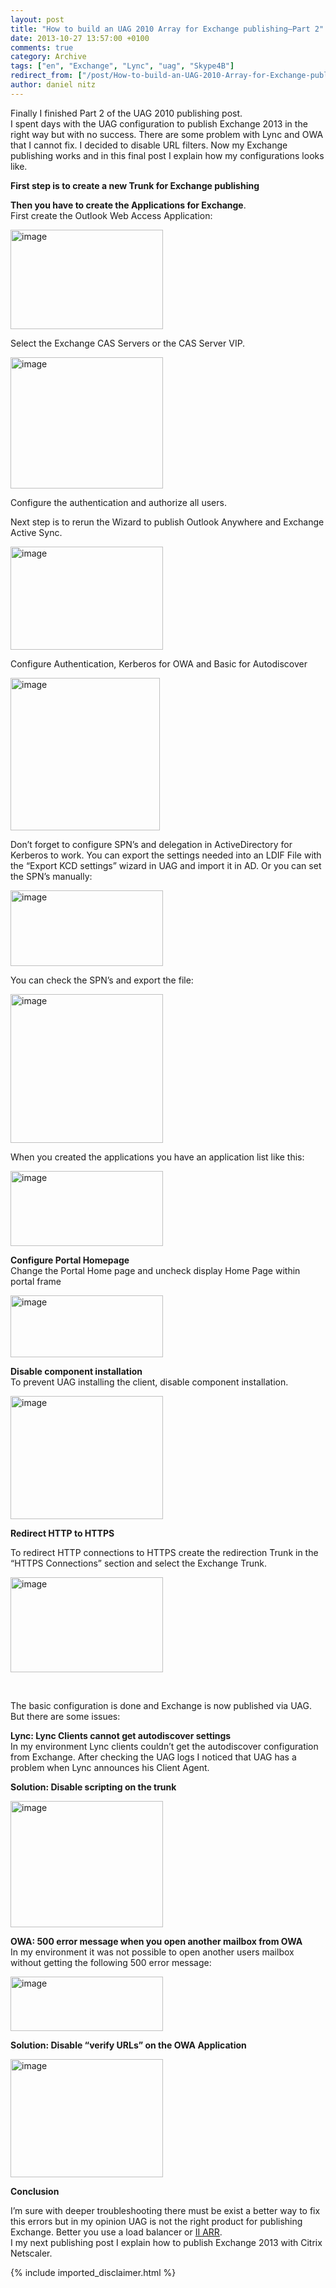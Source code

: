 ```yaml
---
layout: post
title: "How to build an UAG 2010 Array for Exchange publishing–Part 2"
date: 2013-10-27 13:57:00 +0100
comments: true
category: Archive
tags: ["en", "Exchange", "Lync", "uag", "Skype4B"]
redirect_from: ["/post/How-to-build-an-UAG-2010-Array-for-Exchange-publishing-Part-2", "/post/how-to-build-an-uag-2010-array-for-exchange-publishing-part-2"]
author: daniel nitz
---
```

<!-- more -->
<p>Finally I finished Part 2 of the UAG 2010 publishing post. <br />I spent days with the UAG configuration to publish Exchange 2013 in the right way but with no success. There are some problem with Lync and OWA that I cannot fix. I decided to disable URL filters. Now my Exchange publishing works and in this final post I explain how my configurations looks like.</p>
<p><strong>First step is to create a new Trunk for Exchange publishing</strong></p>
<p><strong>Then you have to create the Applications for Exchange</strong>. <br />First create the Outlook Web Access Application:</p>
<p><a href="/assets/archive/image_588.png"><img style="background-image: none; padding-top: 0px; padding-left: 0px; margin: 0px; display: inline; padding-right: 0px; border: 0px;" title="image" src="/assets/archive/image_thumb_586.png" alt="image" width="244" height="159" border="0" /></a></p>
<p>Select the Exchange CAS Servers or the CAS Server VIP.</p>
<p><a href="/assets/archive/image_589.png"><img style="background-image: none; padding-top: 0px; padding-left: 0px; margin: 0px; display: inline; padding-right: 0px; border: 0px;" title="image" src="/assets/archive/image_thumb_587.png" alt="image" width="244" height="210" border="0" /></a></p>
<p>Configure the authentication and authorize all users.</p>
<p>Next step is to rerun the Wizard to publish Outlook Anywhere and Exchange Active Sync.</p>
<p><a href="/assets/archive/image_590.png"><img style="background-image: none; padding-top: 0px; padding-left: 0px; margin: 0px; display: inline; padding-right: 0px; border: 0px;" title="image" src="/assets/archive/image_thumb_588.png" alt="image" width="244" height="165" border="0" /></a></p>
<p>Configure Authentication, Kerberos for OWA and Basic for Autodiscover</p>
<p><a href="/assets/archive/image_591.png"><img style="background-image: none; padding-top: 0px; padding-left: 0px; margin: 0px; display: inline; padding-right: 0px; border: 0px;" title="image" src="/assets/archive/image_thumb_589.png" alt="image" width="239" height="244" border="0" /></a></p>
<p>Don&rsquo;t forget to configure SPN&rsquo;s and delegation in ActiveDirectory for Kerberos to work. You can export the settings needed into an LDIF File with the &ldquo;Export KCD settings&rdquo; wizard in UAG and import it in AD. Or you can set the SPN&rsquo;s manually:</p>
<p><a href="/assets/archive/image_592.png"><img style="background-image: none; padding-top: 0px; padding-left: 0px; margin: 0px; display: inline; padding-right: 0px; border: 0px;" title="image" src="/assets/archive/image_thumb_590.png" alt="image" width="244" height="121" border="0" /></a></p>
<p>You can check the SPN&rsquo;s and export the file:</p>
<p><a href="/assets/archive/image_593.png"><img style="background-image: none; padding-top: 0px; padding-left: 0px; margin: 0px; display: inline; padding-right: 0px; border: 0px;" title="image" src="/assets/archive/image_thumb_591.png" alt="image" width="244" height="238" border="0" /></a></p>
<p>When you created the applications you have an application list like this:</p>
<p><a href="/assets/archive/image_594.png"><img style="background-image: none; padding-top: 0px; padding-left: 0px; margin: 0px; display: inline; padding-right: 0px; border: 0px;" title="image" src="/assets/archive/image_thumb_592.png" alt="image" width="244" height="120" border="0" /></a></p>
<p><strong>Configure Portal Homepage <br /></strong>Change the Portal Home page and uncheck display Home Page within portal frame</p>
<p><a href="/assets/archive/image_595.png"><img style="background-image: none; padding-top: 0px; padding-left: 0px; margin: 0px; display: inline; padding-right: 0px; border: 0px;" title="image" src="/assets/archive/image_thumb_593.png" alt="image" width="244" height="99" border="0" /></a></p>
<p><strong>Disable component installation</strong> <br />To prevent UAG installing the client, disable component installation.</p>
<p><a href="/assets/archive/image_596.png"><img style="background-image: none; padding-top: 0px; padding-left: 0px; margin: 0px; display: inline; padding-right: 0px; border: 0px;" title="image" src="/assets/archive/image_thumb_594.png" alt="image" width="244" height="197" border="0" /></a></p>
<p><strong>Redirect HTTP to HTTPS</strong></p>
<p>To redirect HTTP connections to HTTPS create the redirection Trunk in the &ldquo;HTTPS Connections&rdquo; section and select the Exchange Trunk.</p>
<p><a href="/assets/archive/image_597.png"><img style="background-image: none; padding-top: 0px; padding-left: 0px; margin: 0px; display: inline; padding-right: 0px; border: 0px;" title="image" src="/assets/archive/image_thumb_595.png" alt="image" width="244" height="152" border="0" /></a></p>
<p>&nbsp;</p>
<p>The basic configuration is done and Exchange is now published via UAG. <br />But there are some issues:</p>
<p><strong>Lync: Lync Clients cannot get autodiscover settings <br /></strong>In my environment Lync clients couldn&rsquo;t get the autodiscover configuration from Exchange. After checking the UAG logs I noticed that UAG has a problem when Lync announces his Client Agent.</p>
<p><strong>Solution: Disable scripting on the trunk</strong></p>
<p><a href="/assets/archive/image_598.png"><img style="background-image: none; padding-top: 0px; padding-left: 0px; margin: 0px; display: inline; padding-right: 0px; border: 0px;" title="image" src="/assets/archive/image_thumb_596.png" alt="image" width="244" height="202" border="0" /></a></p>
<p><strong>OWA: 500 error message when you open another mailbox from OWA</strong> <br />In my environment it was not possible to open another users mailbox without getting the following 500 error message:</p>
<p><a href="/assets/archive/image_599.png"><img style="background-image: none; padding-top: 0px; padding-left: 0px; margin: 0px; display: inline; padding-right: 0px; border: 0px;" title="image" src="/assets/archive/image_thumb_597.png" alt="image" width="244" height="87" border="0" /></a></p>
<p><strong>Solution: Disable &ldquo;verify URLs&rdquo; on the OWA Application</strong></p>
<p><a href="/assets/archive/image_600.png"><img style="background-image: none; padding-top: 0px; padding-left: 0px; margin: 0px; display: inline; padding-right: 0px; border: 0px;" title="image" src="/assets/archive/image_thumb_598.png" alt="image" width="244" height="189" border="0" /></a></p>
<p><strong>Conclusion</strong></p>
<p>I&rsquo;m sure with deeper troubleshooting there must be exist a better way to fix this errors but in my opinion UAG is not the right product for publishing Exchange. Better you use a load balancer or <a href="http://blogs.technet.com/b/exchange/archive/2013/07/19/reverse-proxy-for-exchange-server-2013-using-iis-arr-part-1.aspx">II ARR</a>. <br />I my next publishing post I explain how to publish Exchange 2013 with Citrix Netscaler.</p>
{% include imported_disclaimer.html %}
